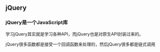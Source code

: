 ## jQuery

### jQuery是一个JavaScript库
学习jQuery其实就是学习各种API，而jQuery也是对原生API封装过来的。

jQuery很多函数都是接受一个回调函数来处理的，然后jQuery很多都是链式调用